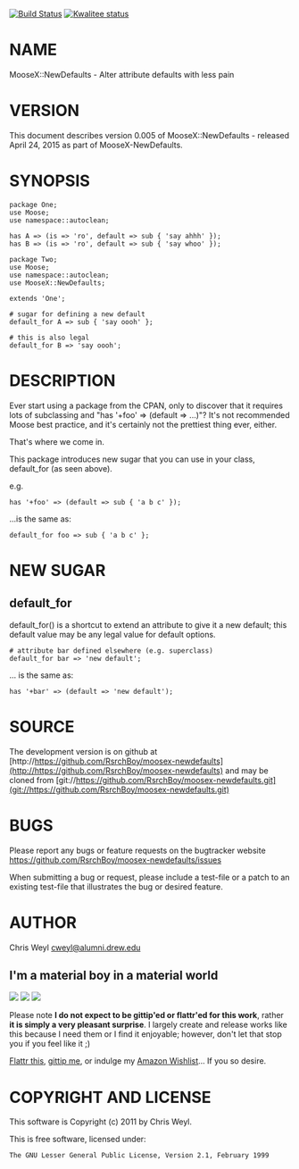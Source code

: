 [![Build Status](https://travis-ci.org/RsrchBoy/moosex-newdefaults.svg?branch=master)](https://travis-ci.org/RsrchBoy/moosex-newdefaults)
[![Kwalitee status](http://cpants.cpanauthors.org/dist/MooseX-NewDefaults.png)](http://cpants.charsbar.org/dist/overview/MooseX-NewDefaults)

# NAME

MooseX::NewDefaults - Alter attribute defaults with less pain

# VERSION

This document describes version 0.005 of MooseX::NewDefaults - released April 24, 2015 as part of MooseX-NewDefaults.

# SYNOPSIS

    package One;
    use Moose;
    use namespace::autoclean;

    has A => (is => 'ro', default => sub { 'say ahhh' });
    has B => (is => 'ro', default => sub { 'say whoo' });

    package Two;
    use Moose;
    use namespace::autoclean;
    use MooseX::NewDefaults;

    extends 'One';

    # sugar for defining a new default
    default_for A => sub { 'say oooh' };

    # this is also legal
    default_for B => 'say oooh';

# DESCRIPTION

Ever start using a package from the CPAN, only to discover that it requires
lots of subclassing and "has '+foo' => (default => ...)"?  It's not
recommended Moose best practice, and it's certainly not the prettiest thing
ever, either.

That's where we come in.

This package introduces new sugar that you can use in your class,
default\_for (as seen above).

e.g.

    has '+foo' => (default => sub { 'a b c' });

...is the same as:

    default_for foo => sub { 'a b c' };

# NEW SUGAR

## default\_for

default\_for() is a shortcut to extend an attribute to give it a new default;
this default value may be any legal value for default options.

    # attribute bar defined elsewhere (e.g. superclass)
    default_for bar => 'new default';

... is the same as:

    has '+bar' => (default => 'new default');

# SOURCE

The development version is on github at [http://https://github.com/RsrchBoy/moosex-newdefaults](http://https://github.com/RsrchBoy/moosex-newdefaults)
and may be cloned from [git://https://github.com/RsrchBoy/moosex-newdefaults.git](git://https://github.com/RsrchBoy/moosex-newdefaults.git)

# BUGS

Please report any bugs or feature requests on the bugtracker website
https://github.com/RsrchBoy/moosex-newdefaults/issues

When submitting a bug or request, please include a test-file or a
patch to an existing test-file that illustrates the bug or desired
feature.

# AUTHOR

Chris Weyl <cweyl@alumni.drew.edu>

## I'm a material boy in a material world

<div>
    <a href="https://www.gittip.com/RsrchBoy/"><img src="https://raw.githubusercontent.com/gittip/www.gittip.com/master/www/assets/%25version/logo.png" /></a>
    <a href="http://bit.ly/rsrchboys-wishlist"><img src="http://wps.io/wp-content/uploads/2014/05/amazon_wishlist.resized.png" /></a>
    <a href="https://flattr.com/submit/auto?user_id=RsrchBoy&url=https%3A%2F%2Fgithub.com%2FRsrchBoy%2Fmoosex-newdefaults&title=RsrchBoy's%20CPAN%20MooseX-NewDefaults&tags=%22RsrchBoy's%20MooseX-NewDefaults%20in%20the%20CPAN%22"><img src="http://api.flattr.com/button/flattr-badge-large.png" /></a>
</div>

Please note **I do not expect to be gittip'ed or flattr'ed for this work**,
rather **it is simply a very pleasant surprise**. I largely create and release
works like this because I need them or I find it enjoyable; however, don't let
that stop you if you feel like it ;)

[Flattr this](https://flattr.com/submit/auto?user_id=RsrchBoy&url=https%3A%2F%2Fgithub.com%2FRsrchBoy%2Fmoosex-newdefaults&title=RsrchBoy&#x27;s%20CPAN%20MooseX-NewDefaults&tags=%22RsrchBoy&#x27;s%20MooseX-NewDefaults%20in%20the%20CPAN%22),
[gittip me](https://www.gittip.com/RsrchBoy/), or indulge my
[Amazon Wishlist](http://bit.ly/rsrchboys-wishlist)...  If you so desire.

# COPYRIGHT AND LICENSE

This software is Copyright (c) 2011 by Chris Weyl.

This is free software, licensed under:

    The GNU Lesser General Public License, Version 2.1, February 1999
